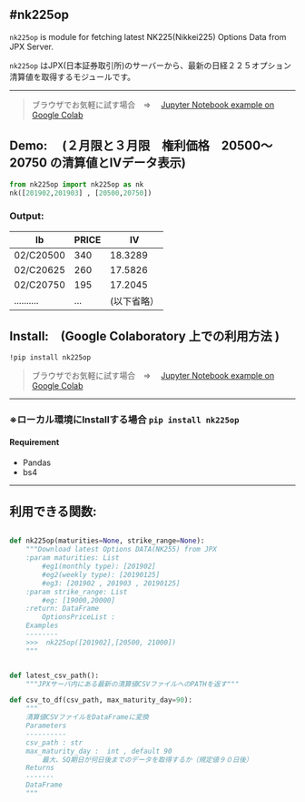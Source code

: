 #nk225op 
------

`nk225op` is module for fetching latest NK225(Nikkei225) Options Data from JPX Server.

`nk225op`  はJPX(日本証券取引所)のサーバーから、最新の日経２２５オプション清算値を取得するモジュールです。

------

> ブラウザでお気軽に試す場合　⇒　 [Jupyter Notebook example on Google Colab](https://colab.research.google.com/github/zaq9/nk225op/blob/master/doc/eg_nk225op.ipynb)



## Demo:　 (２月限と３月限　権利価格　20500～20750 の清算値とIVデータ表示)

```python
from nk225op import nk225op as nk
nk([201902,201903] , [20500,20750])
```

### Output:

| lb         | PRICE | IV          |
| ---------- | ----- | ----------- |
| 02/C20500  | 340   | 18.3289     |
| 02/C20625  | 260   | 17.5826     |
| 02/C20750  | 195   | 17.2045     |
| .......... | ...   | (以下省略） |




## Install:　(Google Colaboratory 上での利用方法 )

```
!pip install nk225op
```

> ブラウザでお気軽に試す場合　⇒　 [Jupyter Notebook example on Google Colab](https://colab.research.google.com/github/zaq9/nk225op/blob/master/doc/eg_nk225op.ipynb)

------

### ※ローカル環境にInstallする場合   ``` pip install nk225op ```
#### Requirement

- Pandas
- bs4

---------



## 利用できる関数:

```python

def nk225op(maturities=None, strike_range=None):
	"""Download latest Options DATA(NK255) from JPX
	:param maturities: List
		#eg1(monthly type): [201902]
		#eg2(weekly type): [20190125]
		#eg3: [201902 , 201903 , 20190125]
	:param strike_range: List
		#eg: [19000,20000]
	:return: DataFrame
		OptionsPriceList :
	Examples
	--------
	>>>  nk225op([201902],[20500, 21000])
	"""

```


```python

def latest_csv_path():
    """JPXサーバ内にある最新の清算値CSVファイルへのPATHを返す"""

def csv_to_df(csv_path, max_maturity_day=90):
	"""
	清算値CSVファイルをDataFrameに変換
	Parameters
	----------
	csv_path : str
	max_maturity_day :  int , default 90
		最大、SQ期日が何日後までのデータを取得するか（規定値９０日後）
	Returns
	-------
	DataFrame
	"""

```